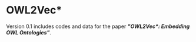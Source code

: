 # OWL2Vec\*

Version 0.1 includes codes and data for the paper ***"OWL2Vec\*: Embedding OWL Ontologies"***.
